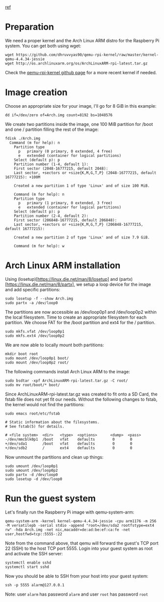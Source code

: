 [ref](http://graznik.de/posts/emulate-raspberry-pi-with-qemu/)

# Preparation
We need a proper kernel and the Arch Linux ARM distro for the Raspberry Pi system. You can get both using wget:
```
wget https://github.com/dhruvvyas90/qemu-rpi-kernel/raw/master/kernel-qemu-4.4.34-jessie
wget http://os.archlinuxarm.org/os/ArchLinuxARM-rpi-latest.tar.gz
```
Check the [qemu-rpi-kernel github page](https://github.com/dhruvvyas90/qemu-rpi-kernel/) for a more recent kernel if needed.

# Image creation
Choose an appropriate size for your image, I'll go for 8 GiB in this example:
```
dd if=/dev/zero of=Arch.img count=8192 bs=1048576
```

We create two partitions inside the image, one 100 MiB partition for /boot and one / partition filling the rest of the image:
```
fdisk ./Arch.img
  Command (m for help): n
    Partition type
      p   primary (0 primary, 0 extended, 4 free)
      e   extended (container for logical partitions)
    Select (default p): p
    Partition number (1-4, default 1):
    First sector (2048-16777215, default 2048):
    Last sector, +sectors or +size{K,M,G,T,P} (2048-16777215, default 16777215): +100M

    Created a new partition 1 of type 'Linux' and of size 100 MiB.

    Command (m for help): n
    Partition type
      p   primary (1 primary, 0 extended, 3 free)
      e   extended (container for logical partitions)
    Select (default p): p
    Partition number (2-4, default 2):
    First sector (206848-16777215, default 206848):
    Last sector, +sectors or +size{K,M,G,T,P} (206848-16777215, default 16777215):

    Created a new partition 2 of type 'Linux' and of size 7.9 GiB.

    Command (m for help): w
```

# Arch Linux ARM installation
Using (losetup)[https://linux.die.net/man/8/losetup] and (partx)[https://linux.die.net/man/8/partx], we setup a loop device for the image and add specific partitions:
```
sudo losetup -f --show Arch.img
sudo partx -a /dev/loop0
```

The partitions are now accessible as /dev/loop0p1 and /dev/loop0p2 within the local filesystem. Time to create an appropriate filesystem for each partition. We choose FAT for the /boot partition and ext4 for the / partition.
```
sudo mkfs.vfat /dev/loop0p1
sudo mkfs.ext4 /dev/loop0p2
```

We are now able to locally mount both partitions:
```
mkdir boot root
sudo mount /dev/loop0p1 boot/
sudo mount /dev/loop0p2 root/
```

The following commands install Arch Linux ARM to the image:
```
sudo bsdtar -xpf ArchLinuxARM-rpi-latest.tar.gz -C root/
sudo mv root/boot/* boot/
```

Since ArchLinuxARM-rpi-latest.tar.gz was created to fit onto a SD Card, the fstab file does not yet fit our needs. Without the following changes to fstab, the kernel would not find the partitions:
```
sudo emacs root/etc/fstab
```

```
# Static information about the filesystems.
# See fstab(5) for details.

# <file system>  <dir>   <type>  <options>      <dump>  <pass>
-/dev/mmcblk0p1  /boot   vfat    defaults        0       0
+/dev/sda1       /boot   vfat    defaults        0       0
+/dev/sdb2       /       ext4    defaults        0       0
```

Now unmount the partitions and clean up things:
```
sudo umount /dev/loop0p1
sudo umount /dev/loop0p2
sudo partx -d /dev/loop0
sudo losetup -d /dev/loop0
```

# Run the guest system
Let's finally run the Raspberry Pi image with qemu-system-arm:
```
qemu-system-arm -kernel kernel-qemu-4.4.34-jessie -cpu arm1176 -m 256 -M versatilepb -serial stdio -append "root=/dev/sda2 rootfstype=ext4 rw" -hda Arch.img -net nic,macaddr=de:ad:be:ef:ca:fe -net user,hostfwd=tcp::5555-:22
```

Note from the command above, that qemu will forward the guest's TCP port 22 (SSH) to the host TCP port 5555. Login into your guest system as root and activate the SSH server:
```
systemctl enable sshd
systemctl start sshd
```
Now you should be able to SSH from your host into your guest system:
```
ssh -p 5555 alarm@127.0.0.1
```
Note: 
user `alarm` has password `alarm` and user `root` has password `root`
